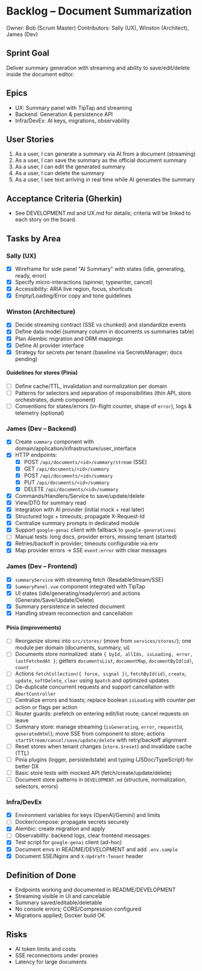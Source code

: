# Backlog – Document Summarization

Owner: Bob (Scrum Master)
Contributors: Sally (UX), Winston (Architect), James (Dev)

## Sprint Goal

Deliver summary generation with streaming and ability to save/edit/delete inside the document editor.

## Epics

- UX: Summary panel with TipTap and streaming
- Backend: Generation & persistence API
- Infra/DevEx: AI keys, migrations, observability

## User Stories

1. As a user, I can generate a summary via AI from a document (streaming)
2. As a user, I can save the summary as the official document summary
3. As a user, I can edit the generated summary
4. As a user, I can delete the summary
5. As a user, I see text arriving in real time while AI generates the summary

## Acceptance Criteria (Gherkin)

- See DEVELOPMENT.md and UX.md for details; criteria will be linked to each story on the board.

## Tasks by Area

### Sally (UX)

- [x] Wireframe for side panel "AI Summary" with states (idle, generating, ready, error)
- [x] Specify micro-interactions (spinner, typewriter, cancel)
- [x] Accessibility: ARIA live region, focus, shortcuts
- [x] Empty/Loading/Error copy and tone guidelines

### Winston (Architecture)

- [x] Decide streaming contract (SSE vs chunked) and standardize events
- [x] Define data model (summary column in documents vs summaries table)
- [x] Plan Alembic migration and ORM mappings
- [x] Define AI provider interface
- [x] Strategy for secrets per tenant (baseline via SecretsManager; docs pending)

#### Guidelines for stores (Pinia)

- [ ] Define cache/TTL, invalidation and normalization per domain
- [ ] Patterns for selectors and separation of responsibilities (thin API, store orchestrates, dumb component)
- [ ] Conventions for states/errors (in-flight counter, shape of `error`), logs & telemetry (optional)

### James (Dev – Backend)

- [x] Create `summary` component with domain/application/infrastructure/user_interface
- [x] HTTP endpoints:
  - [x] POST `/api/documents/<id>/summary/stream` (SSE)
  - [x] GET `/api/documents/<id>/summary`
  - [x] POST `/api/documents/<id>/summary`
  - [x] PUT `/api/documents/<id>/summary`
  - [x] DELETE `/api/documents/<id>/summary`
- [x] Commands/Handlers/Service to save/update/delete
- [x] View/DTO for summary read
- [x] Integration with AI provider (initial mock + real later)
- [x] Structured logs + timeouts; propagate X-Request-Id
- [x] Centralize summary prompts in dedicated module
- [x] Support `google-genai` client with fallback to `google-generativeai`
- [ ] Manual tests: long docs, provider errors, missing tenant (started)
- [x] Retries/backoff in provider; timeouts configurable via env
- [x] Map provider errors -> SSE `event:error` with clear messages

### James (Dev – Frontend)

- [x] `summaryService` with streaming fetch (ReadableStream/SSE)
- [x] `SummaryPanel.vue` component integrated with TipTap
- [x] UI states (idle/generating/ready/error) and actions (Generate/Save/Update/Delete)
- [x] Summary persistence in selected document
- [x] Handling stream reconnection and cancellation

#### Pinia (improvements)

- [ ] Reorganize stores into `src/stores/` (move from `services/stores/`); one module per domain (documents, summary, ui)
- [ ] Documents store normalized: state `{ byId, allIds, isLoading, error, lastFetchedAt }`; getters `documentsList`, `documentMap`, `documentById(id)`, `count`
- [ ] Actions `fetchCollection({ force, signal })`, `fetchById(id)`, `create`, `update`, `softDelete`, `clear` using `$patch` and optimized updates
- [ ] De-duplicate concurrent requests and support cancellation with `AbortController`
- [ ] Centralize errors and toasts; replace boolean `isLoading` with counter per action or flags per action
- [ ] Router guards: prefetch on entering edit/list route; cancel requests on leave
- [ ] Summary store: manage streaming (`isGenerating`, `error`, `requestId`, `generatedHtml`); move SSE from component to store; actions `startStream/cancel/save/update/delete` with retry/backoff alignment
- [ ] Reset stores when tenant changes (`store.$reset`) and invalidate cache (TTL)
- [ ] Pinia plugins (logger, persistedstate) and typing (JSDoc/TypeScript) for better DX
- [ ] Basic store tests with mocked API (fetch/create/update/delete)
- [ ] Document store patterns in `DEVELOPMENT.md` (structure, normalization, selectors, errors)

### Infra/DevEx

- [x] Environment variables for keys (OpenAI/Gemini) and limits
- [ ] Docker/compose: propagate secrets securely
- [x] Alembic: create migration and apply
- [ ] Observability: backend logs, clear frontend messages
- [x] Test script for `google-genai` client (ad-hoc)
- [x] Document envs in README/DEVELOPMENT and add `.env.sample`
- [x] Document SSE/Nginx and `X-Updraft-Tenant` header

## Definition of Done

- Endpoints working and documented in README/DEVELOPMENT
- Streaming visible in UI and cancelable
- Summary saved/editable/deletable
- No console errors; CORS/Compression configured
- Migrations applied; Docker build OK

## Risks

- AI token limits and costs
- SSE reconnections under proxies
- Latency for large documents
